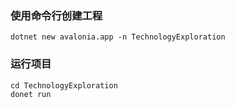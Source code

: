 ### 使用命令行创建工程

```
dotnet new avalonia.app -n TechnologyExploration
```

### 运行项目

```
cd TechnologyExploration
donet run
```

